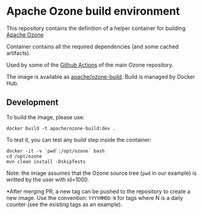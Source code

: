 <!--
  Licensed to the Apache Software Foundation (ASF) under one or more
  contributor license agreements.  See the NOTICE file distributed with
  this work for additional information regarding copyright ownership.
  The ASF licenses this file to You under the Apache License, Version 2.0
  (the "License"); you may not use this file except in compliance with
  the License.  You may obtain a copy of the License at

      http://www.apache.org/licenses/LICENSE-2.0

  Unless required by applicable law or agreed to in writing, software
  distributed under the License is distributed on an "AS IS" BASIS,
  WITHOUT WARRANTIES OR CONDITIONS OF ANY KIND, either express or implied.
  See the License for the specific language governing permissions and
  limitations under the License.
-->

# Apache Ozone **build** environment

This repository contains the definition of a helper container for building [Apache Ozone](https://ozone.apache.org)

Container contains all the required dependencies (and some cached artifacts).

Used by some of the [Github Actions](https://github.com/apache/ozone/tree/master/.github/workflows) of the main Ozone repository.

The image is available as [apache/ozone-build](https://hub.docker.com/r/apache/ozone-build). Build is managed by Docker Hub.

## Development

To build the image, please use:

```
docker build -t apache/ozone-build:dev .
```

To test it, you can test any build step inside the container:

```
docker -it -v `pwd`:/opt/ozone` bash
cd /opt/ozone
mvn clean install -DskipTests
```

Note: the image assumes that the Ozone source tree (`pwd` in our example) is writted by the user with id=1000.


*After merging PR, a new tag can be pushed to the repository to create a new image. Use the convention: `YYYYMMDD-N` for tags where N is a daily counter (see the existing tags as an example).


